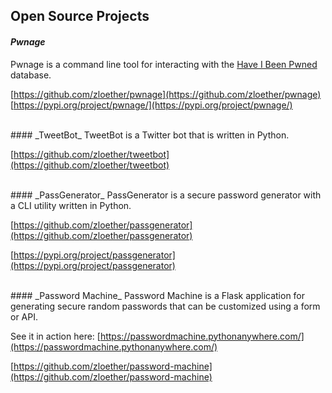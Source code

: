 ## Open Source Projects
#### _Pwnage_
Pwnage is a command line tool for interacting with the [Have I Been Pwned](https://haveibeenpwned.com/) database.

[https://github.com/zloether/pwnage](https://github.com/zloether/pwnage)
[https://pypi.org/project/pwnage/](https://pypi.org/project/pwnage/)



<br>
#### _TweetBot_
TweetBot is a Twitter bot that is written in Python.

[https://github.com/zloether/tweetbot](https://github.com/zloether/tweetbot)


<br>
#### _PassGenerator_
PassGenerator is a secure password generator with a CLI utility written in Python.

[https://github.com/zloether/passgenerator](https://github.com/zloether/passgenerator)

[https://pypi.org/project/passgenerator](https://pypi.org/project/passgenerator)


<br>
#### _Password Machine_
Password Machine is a Flask application for generating secure random passwords that can be customized using a form or API.

See it in action here: [https://passwordmachine.pythonanywhere.com/](https://passwordmachine.pythonanywhere.com/)

[https://github.com/zloether/password-machine](https://github.com/zloether/password-machine)